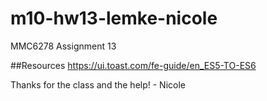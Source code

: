 # m10-hw13-lemke-nicole
MMC6278 Assignment 13

##Resources
https://ui.toast.com/fe-guide/en_ES5-TO-ES6

Thanks for the class and the help! - Nicole